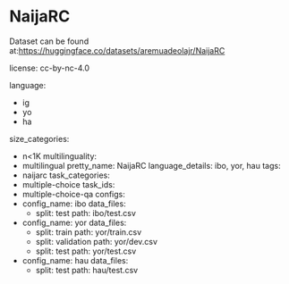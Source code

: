 # NaijaRC
Dataset can be found at:https://huggingface.co/datasets/aremuadeolajr/NaijaRC
  
license: cc-by-nc-4.0


language:
  - ig
  - yo
  - ha


size_categories:
  - n<1K
multilinguality:
  - multilingual
pretty_name: NaijaRC
language_details: ibo, yor, hau
tags:
  - naijarc
task_categories:
  - multiple-choice
task_ids:
  - multiple-choice-qa
configs:
  - config_name: ibo
    data_files:
      - split: test
        path: ibo/test.csv
  - config_name: yor
    data_files:
      - split: train
        path: yor/train.csv
      - split: validation
        path: yor/dev.csv
      - split: test
        path: yor/test.csv
  - config_name: hau
    data_files:
      - split: test
        path: hau/test.csv
